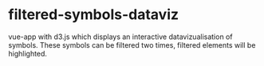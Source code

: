 # filtered-symbols-dataviz
vue-app with d3.js which displays an interactive datavizualisation of symbols. These symbols can be filtered two times, filtered elements will be highlighted.
